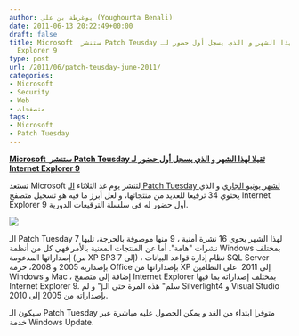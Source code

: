 ```yaml
---
author: يوغرطة بن علي (Youghourta Benali)
date: 2011-06-13 20:22:49+00:00
draft: false
title: Microsoft  ستنشر Patch Teusday ثقيلا لهذا الشهر و الذي يسجل أول حضور لـ Internet
  Explorer 9
type: post
url: /2011/06/patch-teusday-june-2011/
categories:
- Microsoft
- Security
- Web
- متصفحات
tags:
- Microsoft
- Patch Tuesday
---
```


[**Microsoft  ستنشر Patch Teusday ثقيلا لهذا الشهر و الذي يسجل أول حضور لـ Internet Explorer 9**](https://www.it-scoop.com/2011/06/patch-teusday-june-2011/)


تستعد Microsoft لتنشر يوم غد الثلاثاء [الـ Patch Tuesday لشهر يونيو الجاري](http://www.microsoft.com/technet/security/bulletin/ms11-jun.mspx) و الذي يحتوي 34 ترقيعا للعديد من منتجاتها، و لعل أبرز ما فيه هو تسجيل متصفح Internet Explorer 9 أول حضور له في سلسلة الترقيعات الدورية.

[![](https://www.it-scoop.com/wp-content/uploads/2009/11/microsoft-patch.jpg)
](https://www.it-scoop.com/2011/06/patch-teusday-june-2011/)

الـ Patch Tuesday لهذا الشهر يحوي 16 نشرة أمنية ، 9 منها موصوفة بالحرجة، تليها 7 نشرات "هامة". أما عن المنتجات المعنية بالأمر فهي كل من أنظمة Windows بمختلف إصداراتها المدعومة (من XP SP3 إلى 7) ، نظام إدارة قواعد البيانات SQL Server بإصداريه 2005 و 2008، حزمة Office بإصداراتها من XP إلى 2011  على النظامين Windows و Mac ، إضافة إلى متصفح Internet Explorer بمختلف إصداراته بما فيها Internet Explorer 9. و لم "jسلم" هذه المرة حتى الـ Silverlight4 و Visual Studio بإصداراته من 2005 إلى 2010.

سيكون الـ Patch Tuesday متوفرا ابتداء من الغد و يمكن الحصول عليه مباشرة عبر خدمة Windows Update.
